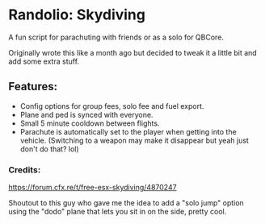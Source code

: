 # Randolio: Skydiving
A fun script for parachuting with friends or as a solo for QBCore.

Originally wrote this like a month ago but decided to tweak it a little bit and add some extra stuff.

## Features:
- Config options for group fees, solo fee and fuel export.
- Plane and ped is synced with everyone.
- Small 5 minute cooldown between flights.
- Parachute is automatically set to the player when getting into the vehicle. (Switching to a weapon may make it disappear but yeah just don't do that? lol)


### Credits: 

https://forum.cfx.re/t/free-esx-skydiving/4870247

Shoutout to this guy who gave me the idea to add a "solo jump" option using the "dodo" plane that lets you sit in on the side, pretty cool.
